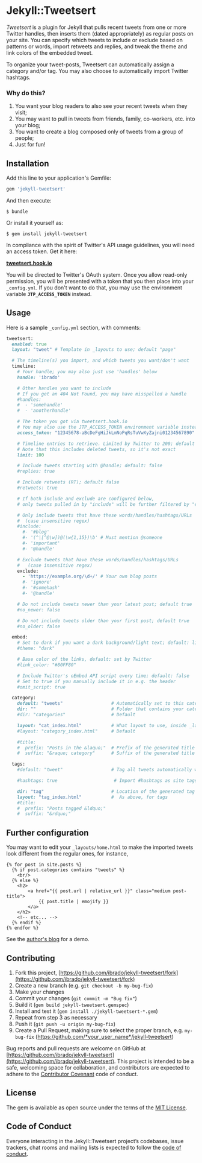 # Jekyll::Tweetsert

*Tweetsert* is a plugin for Jekyll that pulls recent tweets from one or more Twitter handles, then inserts them (dated appropriately) as regular posts on your site. You can specify which tweets to include or exclude based on patterns or words, import retweets and replies, and tweak the theme and link colors of the embedded tweet.

To organize your tweet-posts, Tweetsert can automatically assign a category and/or tag. You may also choose to automatically import Twitter hashtags.

### Why do this?

1. You want your blog readers to also see your recent tweets when they visit;
1. You may want to pull in tweets from friends, family, co-workers, etc. into your blog;
1. You want to create a blog composed only of tweets from a group of people;
1. Just for fun!

## Installation

Add this line to your application's Gemfile:

```ruby
gem 'jekyll-tweetsert'
```

And then execute:

    $ bundle

Or install it yourself as:

    $ gem install jekyll-tweetsert

In compliance with the spirit of Twitter's API usage guidelines, you will need an access token. Get it here: 

**[tweetsert.hook.io](http://tweetsert.hook.io)**

You will be directed to Twitter's OAuth system. Once you allow read-only permission, you will be presented with a token that you then place into your `_config.yml`. If you don't want to do that, you may use the environment variable **`JTP_ACCESS_TOKEN`** instead.

## Usage

Here is a sample `_config.yml` section, with comments:

```ruby
tweetsert:
  enabled: true
  layout: "tweet" # Template in _layouts to use; default "page"

  # The timeline(s) you import, and which tweets you want/don't want
  timeline:
    # Your handle; you may also just use 'handles' below
    handle: 'ibrado'

    # Other handles you want to include
    # If you get an 404 Not Found, you may have misspelled a handle
    #handles:
    #  - 'somehandle'
    #  - 'anotherhandle'

    # The token you got via tweetsert.hook.io
    # You may also use the JTP_ACCESS_TOKEN environment variable instead
    access_token: "12345678-aBcDeFgHiJkLmNoPqRsTuVwXyZajni01234567890"

    # Timeline entries to retrieve. Limited by Twitter to 200; default 100
    # Note that this includes deleted tweets, so it's not exact
    limit: 100

    # Include tweets starting with @handle; default: false
    #replies: true

    # Include retweets (RT); default false
    #retweets: true

    # If both include and exclude are configured below,
    # only tweets pulled in by "include" will be further filtered by "exclude"

    # Only include tweets that have these words/handles/hashtags/URLs 
    #  (case insensitive regex)
    #include:
      #- '#blog'
      #- '(^|[^@\w])@(\w{1,15})\b' # Must mention @someone
      #- 'important'
      #- '@handle'

    # Exclude tweets that have these words/handles/hashtags/URLs
    #   (case insensitive regex)
    exclude:
      - 'https://example.org/\d+/' # Your own blog posts
      #- 'ignore'
      #- '#somehash'
      #- '@handle'

    # Do not include tweets newer than your latest post; default true
    #no_newer: false

    # Do not include tweets older than your first post; default true
    #no_older: false

  embed:
    # Set to dark if you want a dark background/light text; default: light
    #theme: "dark"

    # Base color of the links, default: set by Twitter
    #link_color: "#80FF80"

    # Include Twitter's oEmbed API script every time; default: false
    # Set to true if you manually include it in e.g. the header
    #omit_script: true

  category:
    default: "tweets"                  # Automatically set to this category
    dir: ""                            # Folder that contains your categories
    #dir: "categories"                 # Default

    layout: "cat_index.html"           # What layout to use, inside _layouts
    #layout: "category_index.html"     # Default

    #title:
    #  prefix: "Posts in the &laquo;"  # Prefix of the generated title 
    #  suffix: "&raquo; category"      # Suffix of the generated title 

  tags:
    #default: "tweet"                  # Tag all tweets automatically with this

    #hashtags: true                     # Import #hashtags as site tags

    dir: "tag"                         # Location of the generated tag indices
    layout: "tag_index.html"           #  As above, for tags
    #title:
    #  prefix: "Posts tagged &ldquo;"
    #  suffix: "&rdquo;"

```

## Further configuration

You may want to edit your `_layouts/home.html` to make the imported tweets look different from the regular ones, for instance,

```
{% for post in site.posts %}
  {% if post.categories contains "tweets" %}
	<br/>
  {% else %}
	<h2>
	    <a href="{{ post.url | relative_url }}" class="medium post-title">
	        {{ post.title | emojify }}
	    </a>
	</h2>
    <!-- etc... -->
  {% endif %}
{% endfor %}
```

See the [author's blog](https://ibrado.org) for a demo.

## Contributing

1. Fork this project, [https://github.com/ibrado/jekyll-tweetsert/fork](https://github.com/ibrado/jekyll-tweetsert/fork)
1. Create a new branch (e.g. `git checkout -b my-bug-fix`)
1. Make your changes
1. Commit your changes (`git commit -m "Bug fix"`)
1. Build it (`gem build jekyll-tweetsert.gemspec`)
1. Install and test it (`gem install ./jekyll-tweetsert-*.gem`)
1. Repeat from step 3 as necessary
1. Push it (`git push -u origin my-bug-fix`)
1. Create a Pull Request, making sure to select the proper branch, e.g. `my-bug-fix` (https://github.com/*your_user_name*/jekyll-tweetsert)

Bug reports and pull requests are welcome on GitHub at [https://github.com/ibrado/jekyll-tweetsert](https://github.com/ibrado/jekyll-tweetsert). This project is intended to be a safe, welcoming space for collaboration, and contributors are expected to adhere to the [Contributor Covenant](http://contributor-covenant.org) code of conduct.

## License

The gem is available as open source under the terms of the [MIT License](https://opensource.org/licenses/MIT).

## Code of Conduct
Everyone interacting in the Jekyll::Tweetsert project’s codebases, issue trackers, chat rooms and mailing lists is expected to follow the [code of conduct](https://github.com/[USERNAME]/jekyll-tweetsert/blob/master/CODE_OF_CONDUCT.md).
